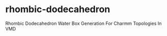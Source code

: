 rhombic-dodecahedron
====================

Rhombic Dodecahedron Water Box Generation For Charmm Topologies In VMD
